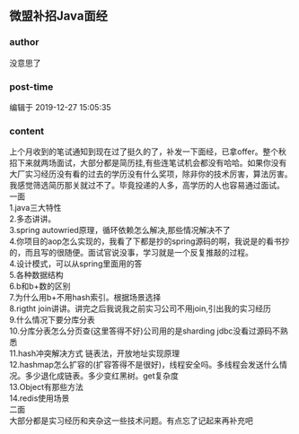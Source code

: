 ## 微盟补招Java面经
### author 
没意思了
### post-time 

编辑于  2019-12-27 15:05:35
### content 
<div class="post-topic-des nc-post-content">
 <div>
  上个月收到的笔试通知到现在过了挺久的了，补发一下面经，已拿offer。整个秋招下来就两场面试，大部分都是简历挂,有些连笔试机会都没有哈哈。如果你没有大厂实习经历没有看的过去的学历没有什么奖项，除非你的技术厉害，算法厉害。我感觉筛选简历那关就过不了。毕竟投递的人多，高学历的人也容易通过面试。
 </div>
 <div>
  一面
 </div>
 <div>
  1.java三大特性
  <br/>
  2.多态讲讲。
  <br/>
  3.spring autowried原理，循环依赖怎么解决,那些情况解决不了
  <br/>
  4.你项目的aop怎么实现的，我看了下都是抄的spring源码的啊，我说是的看书抄的，而且写的很随便。面试官说没事，学习就是一个反复推敲的过程。
  <br/>
  4.设计模式，可以从spring里面用的答
  <br/>
  5.各种数据结构
  <br/>
  6.b和b+数的区别
  <br/>
  7.为什么用b+不用hash索引。根据场景选择
  <br/>
  8.rigtht join讲讲。讲完之后我说我之前实习公司不用join,引出我的实习经历
  <br/>
  9.什么情况下要分库分表
  <br/>
  10.分库分表怎么分页查(这里答得不好)公司用的是sharding jdbc没看过源码不熟悉
  <br/>
  11.hash冲突解决方式 链表法，开放地址实现原理
  <br/>
  12.hashmap怎么扩容的(扩容答得不是很好)，线程安全吗。多线程会发送什么情况。多少退化成链表。多少变红黑树。get复杂度
  <br/>
  13.Object有那些方法
  <br/>
  14.redis使用场景
  <br/>
  二面
 </div>
 <div>
  大部分都是实习经历和夹杂这一些技术问题。有点忘了记起来再补充吧
  <br/>
 </div>
</div>
